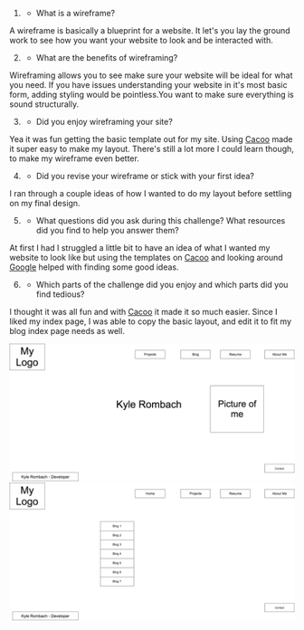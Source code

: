 1. - What is a wireframe?

A wireframe is basically a blueprint for a website. It let's you lay the ground work to see how you want your website to look and be interacted with.

2. - What are the benefits of wireframing?

Wireframing allows you to see make sure your website will be ideal for what you need. If you have issues understanding your website in it's most basic form, adding
styling would be pointless.You want to make sure everything is sound structurally.


3. - Did you enjoy wireframing your site?

Yea it was fun getting the basic template out for my site. Using [Cacoo](https://cacoo.com/getstarted/) made it super easy to make my layout. There's still a lot more I could learn though, to make my wireframe even
better.

4. - Did you revise your wireframe or stick with your first idea?

I ran through a couple ideas of how I wanted to  do my layout before settling on my final design.

5. - What questions did you ask during this challenge? What resources did you find to help you answer them?

At first I had I struggled a little bit to have an idea of what I wanted my website to look like but using the templates on [Cacoo](https://cacoo.com/getstarted/) and looking around [Google](https://www.google.com/?gws_rd=ssl)
helped with finding some good ideas.

6. - Which parts of the challenge did you enjoy and which parts did you find tedious?

I thought it was all fun and with [Cacoo](https://cacoo.com/getstarted/) it made it so much easier. Since I liked my index page, I was able to copy the basic layout, and edit it to fit my blog index page needs as well.

![Wireframe Index](wireframe-index.png)
![Wireframe Index Blog](wireframe-blog-index.png)